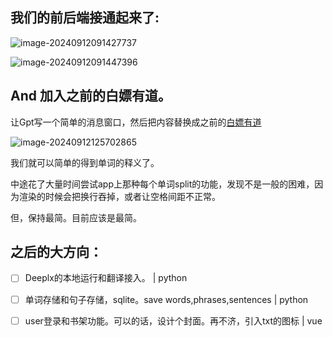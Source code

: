 

## 我们的前后端接通起来了:

![image-20240912091427737](https://image.baidu.com/search/down?url=https://img3.doubanio.com/view/photo/l/public/p2912929182.webp)

![image-20240912091447396](https://image.baidu.com/search/down?url=https://img3.doubanio.com/view/photo/l/public/p2912929183.webp)

## And 加入之前的白嫖有道。

让Gpt写一个简单的消息窗口，然后把内容替换成之前的[白嫖有道](http://xnnehang.top/blog/118)

![image-20240912125702865](https://image.baidu.com/search/down?url=https://img1.doubanio.com/view/photo/l/public/p2912929180.webp)

我们就可以简单的得到单词的释义了。

中途花了大量时间尝试app上那种每个单词split的功能，发现不是一般的困难，因为渲染的时候会把换行吞掉，或者让空格间距不正常。

但，保持最简。目前应该是最简。



## 之后的大方向：

- [ ] Deeplx的本地运行和翻译接入。 | python
- [ ] 单词存储和句子存储，sqlite。save words,phrases,sentences | python
- [ ] user登录和书架功能。可以的话，设计个封面。再不济，引入txt的图标 | vue


